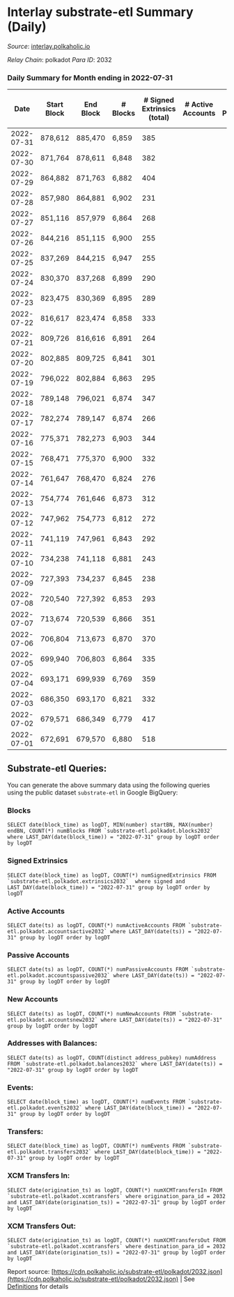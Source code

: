 # Interlay substrate-etl Summary (Daily)

_Source_: [interlay.polkaholic.io](https://interlay.polkaholic.io)

*Relay Chain*: polkadot
*Para ID*: 2032



### Daily Summary for Month ending in 2022-07-31


| Date | Start Block | End Block | # Blocks | # Signed Extrinsics (total) | # Active Accounts | # Passive | # New | # Addresses with Balances | # Events | # Transfers | # XCM Transfers In | # XCM Transfers Out | Issues | 
| ---- | ----------- | --------- | -------- | --------------------------- | ----------------- | --------- | ----- | ------------------------- | -------- | ----------- | ------------------ | ------------------- | ------ |
| 2022-07-31 | 878,612 | 885,470 | 6,859 | 385 |  |  |  | 8,289 | 43,226 | 165 ($7,907.92) |   |   |  |
| 2022-07-30 | 871,764 | 878,611 | 6,848 | 382 |  |  |  | 8,268 | 43,258 | 170 ($2,299.83) | 1 ($97.08) | 4 ($99.24) |  |
| 2022-07-29 | 864,882 | 871,763 | 6,882 | 404 |  |  |  | 8,253 | 42,791 | 176 ($4,683.90) | 4 ($1,597.05) | 3 ($5.48) |  |
| 2022-07-28 | 857,980 | 864,881 | 6,902 | 231 |  |  |  | 8,227 | 35,916 | 165 ($3,389.54) | 1 ($0.02) | 2 ($0.04) |  |
| 2022-07-27 | 851,116 | 857,979 | 6,864 | 268 |  |  |  | 8,204 | 36,004 | 195 ($10,567.10) | 1 ($0.01) | 2 ($9.46) |  |
| 2022-07-26 | 844,216 | 851,115 | 6,900 | 255 |  |  |  | 8,176 | 36,177 | 211 ($16,380.51) | 1 ($0.009) | 1 ($0.01) |  |
| 2022-07-25 | 837,269 | 844,215 | 6,947 | 255 |  |  |  | 8,130 | 36,239 | 154 ($17,261.13) |   | 2 ($9.41) |  |
| 2022-07-24 | 830,370 | 837,268 | 6,899 | 290 |  |  |  | 8,117 | 36,391 | 212 ($77,021.05) |   | 2 ($45.14) |  |
| 2022-07-23 | 823,475 | 830,369 | 6,895 | 289 |  |  |  | 8,075 | 36,318 | 210 ($43,411.86) |   |   |  |
| 2022-07-22 | 816,617 | 823,474 | 6,858 | 333 |  |  |  | 8,046 | 36,385 | 230 ($21,653.55) | 1 (-) | 4 ($80.06) |  |
| 2022-07-21 | 809,726 | 816,616 | 6,891 | 264 |  |  |  | 8,008 | 36,157 | 173 ($37,935.62) | 1 ($0.008) | 1 ($0.007) |  |
| 2022-07-20 | 802,885 | 809,725 | 6,841 | 301 |  |  |  | 7,981 | 36,169 | 221 ($19,529.45) |   |   |  |
| 2022-07-19 | 796,022 | 802,884 | 6,863 | 295 |  |  |  | 7,941 | 36,196 | 204 ($21,155.36) | 3 ($0.10) | 2 ($0.08) |  |
| 2022-07-18 | 789,148 | 796,021 | 6,874 | 347 |  |  |  | 7,912 | 36,439 | 244 ($23,086.22) | 3 ($0.12) | 3 ($0.12) |  |
| 2022-07-17 | 782,274 | 789,147 | 6,874 | 266 |  |  |  | 7,888 | 36,099 | 186 ($18,071.63) |   |   |  |
| 2022-07-16 | 775,371 | 782,273 | 6,903 | 344 |  |  |  | 7,855 | 36,593 | 247 ($35,323.42) |   |   |  |
| 2022-07-15 | 768,471 | 775,370 | 6,900 | 332 |  |  |  | 7,816 | 36,540 | 234 ($223,587.21) | 1 ($0.003) | 1 ($0.005) |  |
| 2022-07-14 | 761,647 | 768,470 | 6,824 | 276 |  |  |  | 7,774 | 35,914 | 165 ($6,955.79) |   |   |  |
| 2022-07-13 | 754,774 | 761,646 | 6,873 | 312 |  |  |  | 7,756 | 36,288 | 189 ($33,397.25) |   |   |  |
| 2022-07-12 | 747,962 | 754,773 | 6,812 | 272 |  |  |  | 7,725 | 35,841 | 187 ($79,312.92) |   |   |  |
| 2022-07-11 | 741,119 | 747,961 | 6,843 | 292 |  |  |  | 7,697 | 36,468 | 287 ($31,014.60) |   |   |  |
| 2022-07-10 | 734,238 | 741,118 | 6,881 | 243 |  |  |  | 7,623 | 36,156 | 121 ($1,351.81) |   |   |  |
| 2022-07-09 | 727,393 | 734,237 | 6,845 | 238 |  |  |  | 7,618 | 35,625 | 140 ($15,096.75) |   |   |  |
| 2022-07-08 | 720,540 | 727,392 | 6,853 | 293 |  |  |  | 7,608 | 36,052 | 184 ($29,058.05) |   |   |  |
| 2022-07-07 | 713,674 | 720,539 | 6,866 | 351 |  |  |  | 7,588 | 36,593 | 262 ($53,291.77) |   |   |  |
| 2022-07-06 | 706,804 | 713,673 | 6,870 | 370 |  |  |  | 7,542 | 36,760 | 265 ($140,077.79) |   |   |  |
| 2022-07-05 | 699,940 | 706,803 | 6,864 | 335 |  |  |  | 7,492 | 36,669 | 250 ($312,111.87) |   |   |  |
| 2022-07-04 | 693,171 | 699,939 | 6,769 | 359 |  |  |  | 7,438 | 36,397 | 294 ($103,834.85) |   |   |  |
| 2022-07-03 | 686,350 | 693,170 | 6,821 | 332 |  |  |  | 7,359 | 36,064 | 191 ($67,955.08) |   |   |  |
| 2022-07-02 | 679,571 | 686,349 | 6,779 | 417 |  |  |  | 7,333 | 36,764 | 312 ($226,903.71) |   |   |  |
| 2022-07-01 | 672,691 | 679,570 | 6,880 | 518 |  |  |  | 7,263 | 37,859 | 395 ($83,165.79) |   |   |  |

## Substrate-etl Queries:
You can generate the above summary data using the following queries using the public dataset `substrate-etl` in Google BigQuery:


### Blocks
```
SELECT date(block_time) as logDT, MIN(number) startBN, MAX(number) endBN, COUNT(*) numBlocks FROM `substrate-etl.polkadot.blocks2032`  where LAST_DAY(date(block_time)) = "2022-07-31" group by logDT order by logDT
```


### Signed Extrinsics
```
SELECT date(block_time) as logDT, COUNT(*) numSignedExtrinsics FROM `substrate-etl.polkadot.extrinsics2032`  where signed and LAST_DAY(date(block_time)) = "2022-07-31" group by logDT order by logDT
```


### Active Accounts
```
SELECT date(ts) as logDT, COUNT(*) numActiveAccounts FROM `substrate-etl.polkadot.accountsactive2032` where LAST_DAY(date(ts)) = "2022-07-31" group by logDT order by logDT
```


### Passive Accounts
```
SELECT date(ts) as logDT, COUNT(*) numPassiveAccounts FROM `substrate-etl.polkadot.accountspassive2032` where LAST_DAY(date(ts)) = "2022-07-31" group by logDT order by logDT
```


### New Accounts
```
SELECT date(ts) as logDT, COUNT(*) numNewAccounts FROM `substrate-etl.polkadot.accountsnew2032` where LAST_DAY(date(ts)) = "2022-07-31" group by logDT order by logDT
```


### Addresses with Balances:
```
SELECT date(ts) as logDT, COUNT(distinct address_pubkey) numAddress FROM `substrate-etl.polkadot.balances2032` where LAST_DAY(date(ts)) = "2022-07-31" group by logDT order by logDT
```


### Events:
```
SELECT date(block_time) as logDT, COUNT(*) numEvents FROM `substrate-etl.polkadot.events2032` where LAST_DAY(date(block_time)) = "2022-07-31" group by logDT order by logDT
```


### Transfers:
```
SELECT date(block_time) as logDT, COUNT(*) numEvents FROM `substrate-etl.polkadot.transfers2032` where LAST_DAY(date(block_time)) = "2022-07-31" group by logDT order by logDT
```


### XCM Transfers In:
```
SELECT date(origination_ts) as logDT, COUNT(*) numXCMTransfersIn FROM `substrate-etl.polkadot.xcmtransfers` where origination_para_id = 2032 and LAST_DAY(date(origination_ts)) = "2022-07-31" group by logDT order by logDT
```


### XCM Transfers Out:
```
SELECT date(origination_ts) as logDT, COUNT(*) numXCMTransfersOut FROM `substrate-etl.polkadot.xcmtransfers` where destination_para_id = 2032 and LAST_DAY(date(origination_ts)) = "2022-07-31" group by logDT order by logDT
```



Report source: [https://cdn.polkaholic.io/substrate-etl/polkadot/2032.json](https://cdn.polkaholic.io/substrate-etl/polkadot/2032.json) | See [Definitions](/DEFINITIONS.md) for details
